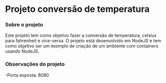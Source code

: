 # Projeto conversão de temperatura

### Sobre o projeto

Este projeto tem como objetivo fazer a conversão de temperatura, celsius para fahrenheit e vice-versa. O projeto está desenvolvido em NodeJS e tem como objetivo ser um exemplo de criação de um ambiente com containers usando NodeJS.

### Observações do projeto

-Porta exposta: 8080
